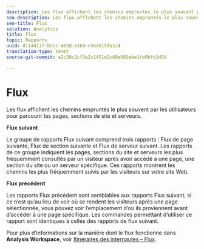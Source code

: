 ```yaml
---
description: Les flux affichent les chemins empruntés le plus souvent par les utilisateurs pour parcourir les pages, sections de site et serveurs.
seo-description: Les flux affichent les chemins empruntés le plus souvent par les utilisateurs pour parcourir les pages, sections de site et serveurs.
seo-title: Flux
solution: Analytics
title: Flux
topic: Rapports
uuid: d114d117-b5cc-483d-a169-c56d615fa1c4
translation-type: tm+mt
source-git-commit: a2c38c2cf3a2c1451e2c60e003ebe1fa9bfd145d

---
```



# Flux

Les flux affichent les chemins empruntés le plus souvent par les utilisateurs pour parcourir les pages, sections de site et serveurs.

**Flux suivant**

Le groupe de rapports Flux suivant comprend trois rapports : Flux de page suivante, Flux de section suivante et Flux de serveur suivant. Les rapports de ce groupe indiquent les pages, sections du site et serveurs les plus fréquemment consultés par un visiteur après avoir accédé à une page, une section du site ou un serveur spécifique. Ces rapports montrent les chemins les plus fréquemment suivis par les visiteurs sur votre site Web.

**Flux précédent**

Les rapports Flux précédent sont semblables aux rapports Flux suivant, si ce n’est qu’au lieu de voir où se rendent les visiteurs après une page sélectionnée, vous pouvez voir l’emplacement d’où ils proviennent avant d’accéder à une page spécifique. Les commandes permettant d’utiliser ce rapport sont identiques à celles des rapports de flux suivant.

Pour plus d’informations sur la manière dont le flux fonctionne dans **Analysis Workspace**, voir [Itinéraires des internautes – Flux](/help/analyze/analysis-workspace/visualizations/c-flow/flow.md).
